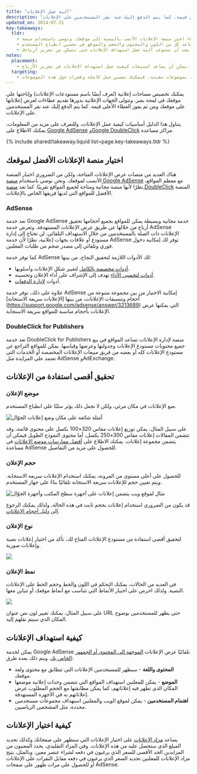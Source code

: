 ```yaml
---
title: "آلية عمل الإعلانات"
description: "يمكنك تخصيص مساحات إعلانية (تُعرف أيضًا باسم مستودعات الإعلانات) وإتاحتها على موقعك في لمحة بصر. وتتولى الجهات الإعلانية بدورها تقديم عطاءات لعرض إعلاناتها على موقعك ومن ثم يفوز العطاء الأعلى قيمة. كما يتم الدفع إليك عند نقر المستخدمين على الإعلانات."
updated_on: 2014-07-31
key-takeaways:
  tldr:
    - اختر منصة الإعلانات الأنسب بالنسبة إلى موقعك. ونوصي باستخدام منصة <a href="http://www.google.com/adsense/start/">AdSense</a> مع معظم المواقع، و<a href="http://www.google.com/doubleclick/publishers/">منصة DoubleClick</a> مع المواقع التي لديها فريقها المتخصص في الإعلانات.
    - الوضع الأفضل لعرض الإعلانات عندما تتكامل بشكل جيد في موقعك؛ بحيث يساعد كل من اللون والمحتوى والحجم والموقع في تحسين انطباع المستخدم.
    - ينقر المستخدمون على الإعلانات ذات الصلة بالمحتوى الذي يبحثون عنه، ولذلك يجب أن تستوعب آلية عمل استهداف الإعلانات حتى تتمكن من تعزيز أرباحك.
notes:
  placement:
    - يمكن أن يساعد استيعاب كيفية عمل استهداف الإعلانات في تعزيز الأرباح.
  targeting:
    - إذا كنت تريد عرض إعلانات ذات صلة بموضوعات معينة، فيمكنك تضمين جمل كاملة وفقرات حول هذه الموضوعات.
---
```


<p class="intro">
  يمكنك تخصيص مساحات إعلانية (تُعرف أيضًا باسم مستودعات الإعلانات) وإتاحتها على موقعك في لمحة بصر. وتتولى الجهات الإعلانية بدورها تقديم عطاءات لعرض إعلاناتها على موقعك ومن ثم يفوز العطاء الأعلى قيمة. كما يتم الدفع إليك عند نقر المستخدمين على الإعلانات.
</p>

يتناول هذا الدليل أساسيات كيفية عمل الإعلانات، وللتعرف على مزيد من المعلومات، يمكنك الاطلاع على <a href="https://support.google.com/adsense/answer/181947">Google AdSense</a> و<a href="https://support.google.com/dfp_sb/?utm_medium=et&utm_source=dfp_sb_support_tab&utm_campaign=dfp_sb#topic=13148">Google DoubleClick</a> مراكز مساعدة.



{% include shared/takeaway.liquid list=page.key-takeaways.tldr %}

## اختيار منصة الإعلانات الأفضل لموقعك

هناك العديد من منصات عرض الإعلانات المتاحة، ولكن من الضروري اختيار المنصة الأنسب لموقعك. ونحن نوصي باستخدام [منصة Google AdSense](http://www.google.com/adsense/start/) مع معظم المواقع، نظرًا لأنها منصة مجانية ومتاحة لجميع المواقع تقريبًا. كما تعد [منصة DoubleClick](https://www.google.com/doubleclick/publishers/) المنصة الأفضل للمواقع التي لديها فريقها الخاص بالإعلانات.

### AdSense

تعد خدمة Google AdSense خدمة مجانية وبسيطة يمكن للمواقع بجميع أحجامها تحقيق أرباح من خلالها عن طريق عرض الإعلانات المستهدفة. وتعرض خدمة AdSense الإعلانات ذات الصلة بالمستخدمين من خلال الاستهداف التلقائي.  لن تحتاج إلى إدارة مستودع أو علاقات بجهات إعلانية، نظرًا لأن خدمة AdSense توفر لك إمكانية دخول فوري وتلقائي إلى مصدر ضخم من طلبات المعلنين.

كما توفر خدمة AdSense لك الأدوات اللازمة لتحقيق النجاح، من بينها:

* [أدوات مخصصة بالكامل](https://support.google.com/adsense/answer/160374) لتغيير شكل الإعلانات وأسلوبها.
* [أدوات لتحسين الأداء](https://support.google.com/adsense/answer/2973289) تهدف إلى الإشراف على أداء الإعلان وتحسينه.
* أدوات [لإدارة الدفعات](https://support.google.com/adsense/answer/2569265).

علاوة على ذلك، توفر خدمة AdSense إمكانية الاختيار من بين مجموعة متنوعة من أحجام وتنسيقات الإعلانات، من بينها [الإعلانات سريعة الاستجابة] (https://support.google.com/adsense/answer/3213689) التي يمكنها عرض الإعلانات بأحجام مناسبة للمواقع سريعة الاستجابة.


### DoubleClick for Publishers

تعد خدمة DoubleClick for Publishers منصة لإدارة الإعلانات تساعد المواقع في بيع جميع محتويات مستودع الإعلانات وجدولتها وعرضها وقياسها. يمكن للمواقع التراجع عن مستودع الإعلانات كله أو بعضه من فريق مبيعات الإعلانات المخصصة أو الخدمات التي تعتمد على المزايدة مثل AdSense وAdExchange.

## تحقيق أقصى استفادة من الإعلانات

### موضع الإعلان
ضع الإعلانات في مكان مرئي، ولكن لا تجعل ذلك يؤثر سلبًا على انطباع المستخدم.

<img src="images/mobile_ads_placement.png" alt="أمثلة شائعة على مكان وضع إعلانات الجوّال">

على سبيل المثال، يمكن توزيع إعلانات مقاس 320&times;100 بكسل على محتوى قائمة، وقد تتضمن المقالات إعلانات مقاس 300&times;250 بكسل، أما محتوى النموذج الطويل فيمكن أن يتضمن مجموعة إعلانات.  يمكنك الاطلاع على [أفضل ممارسات موضع الإعلانات](https://support.google.com/adsense/answer/1282097) في مساعدة AdSense للحصول على مزيد من التفاصيل.

### حجم الإعلان
للحصول على أعلى مستوى من المرونة، يمكنك استخدام الإعلانات سريعة الاستجابة. ويتم تعيين حجم للإعلانات سريعة الاستجابة تلقائيًا بناءً على جهاز المستخدم.

<img src="images/ad-ss-600.png"
  srcset="images/ad-ss-1200.png 1200w,
          images/ad-ss-900.png 900w,
          images/ad-ss-600.png 600w,
          images/ad-ss-300.png 300w"
  alt="مثال لموقع ويب يتضمن إعلانات على أجهزة سطح المكتب وأجهزة الجوّال">

قد يكون من الضروري استخدام إعلانات بحجم ثابت في هذه الحالة، ولذلك يمكنك الرجوع إلى [دليل أحجام الإعلانات](https://support.google.com/adsense/answer/6002621).


### نوع الإعلان
لتحقيق أقصى استفادة من مستودع الإعلانات المتاح لك، تأكد من اختيار إعلانات نصية وإعلانات صورية.

<img src="images/mobileimage.png">

### نمط الإعلان
في العديد من الحالات، يمكنك التحكم في اللون والخط وحجم الخط على الإعلانات النصية. ولذلك احرص على اختيار الأنماط التي تتناسب مع أنماط موقعك أو تتباين معها.

<img src="images/mobiletext_withcolor.png">

على سبيل المثال، يمكنك تغيير لون نص عنوان URL حتى يظهر للمستخدمين بوضوح المكان الذي سيتم نقلهم إليه.


## كيفية استهداف الإعلانات
يمكن لخدمة Google AdSense تلقائيًا عرض الإعلانات [الموجهة إلى المحتوى أو الجمهور الخاص بك](https://support.google.com/adsense/answer/9713).
ويتم ذلك بعدة طرق:

* **المحتوى واللغة** - سيظهر للمستخدمين الإعلانات التي تتطابق مع محتوى ولغة موقعك.
* **الموضع** - يمكن للمعلنين استهداف المواقع التي تتضمن وحدات إعلانية موضعها المكان الذي تظهر فيه إعلاناتهم، كما يمكن مطابقتها مع الحجم المطلوب عرض إعلاناتهم به في الأجهزة المستهدفة.
* **اهتمام المستخدمين** - يمكن لموقع الويب والمعلنين استهداف مجموعات مستخدمين محددة، مثل المشجعين الرياضيين.


## كيفية اختيار الإعلانات
يساعد [مزاد الإعلانات](https://support.google.com/adsense/answer/160525) على اختيار الإعلانات التي ستظهر على صفحاتك وكذلك تحديد المبلغ الذي ستحصل عليه من هذه الإعلانات. وفي المزاد التقليدي، يحدد المعنيون من المزايدين الحد الأقصى للسعر الذي يرغبون في دفعه لشراء عنصر معين. وبالمثل، يتيح مزاد الإعلانات للمعلنين تحديد السعر الذي يرغبون في دفعه مقابل النقرات على الإعلانات أو للحصول على مرات ظهور على صفحات AdSense.
